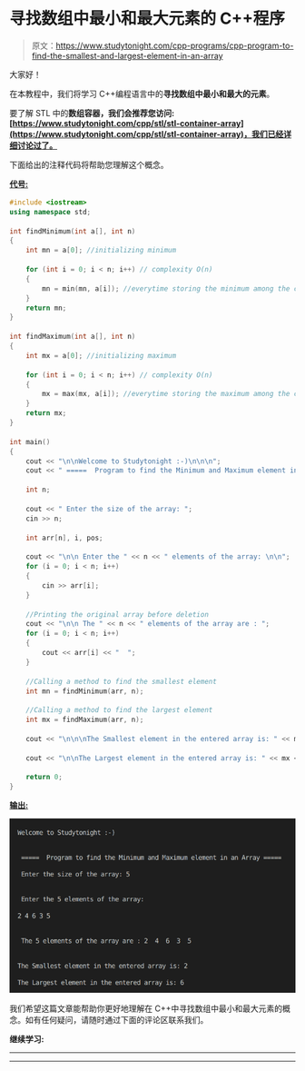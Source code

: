 # 寻找数组中最小和最大元素的 C++程序

> 原文：<https://www.studytonight.com/cpp-programs/cpp-program-to-find-the-smallest-and-largest-element-in-an-array>

大家好！

在本教程中，我们将学习 C++编程语言中的**寻找数组中最小和最大的元素**。

要了解 STL 中的**数组容器，我们会推荐您访问:[https://www.studytonight.com/cpp/stl/stl-container-array](https://www.studytonight.com/cpp/stl/stl-container-array)，我们已经详细讨论过了。**

下面给出的注释代码将帮助您理解这个概念。

<u>**代号:**</u>

```cpp
#include <iostream>
using namespace std;

int findMinimum(int a[], int n)
{
    int mn = a[0]; //initializing minimum

    for (int i = 0; i < n; i++) // complexity O(n)
    {
        mn = min(mn, a[i]); //everytime storing the minimum among the current minimum and the current element
    }
    return mn;
}

int findMaximum(int a[], int n)
{
    int mx = a[0]; //initializing maximum

    for (int i = 0; i < n; i++) // complexity O(n)
    {
        mx = max(mx, a[i]); //everytime storing the maximum among the current maximum and the current element
    }
    return mx;
}

int main()
{
    cout << "\n\nWelcome to Studytonight :-)\n\n\n";
    cout << " =====  Program to find the Minimum and Maximum element in an Array ===== \n\n";

    int n;

    cout << " Enter the size of the array: ";
    cin >> n;

    int arr[n], i, pos;

    cout << "\n\n Enter the " << n << " elements of the array: \n\n";
    for (i = 0; i < n; i++)
    {
        cin >> arr[i];
    }

    //Printing the original array before deletion
    cout << "\n\n The " << n << " elements of the array are : ";
    for (i = 0; i < n; i++)
    {
        cout << arr[i] << "  ";
    }

    //Calling a method to find the smallest element
    int mn = findMinimum(arr, n);

    //Calling a method to find the largest element
    int mx = findMaximum(arr, n);

    cout << "\n\n\nThe Smallest element in the entered array is: " << mn;

    cout << "\n\nThe Largest element in the entered array is: " << mx << "\n\n\n";

    return 0;
} 
```

<u>**输出:**</u>

**![C++ Min and Max of array](img/59913741ae6e1eda5dbe38139bf88d15.png)**

我们希望这篇文章能帮助你更好地理解在 C++中寻找数组中最小和最大元素的概念。如有任何疑问，请随时通过下面的评论区联系我们。

**继续学习:**

* * *

* * *